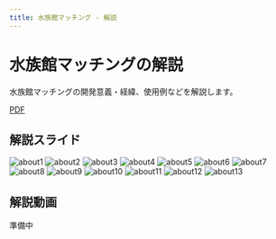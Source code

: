 ```yaml
---
title: 水族館マッチング - 解説
---
```


# 水族館マッチングの解説

水族館マッチングの開発意義・経緯、使用例などを解説します。  

[PDF](../resourses/about_AM.pdf)

## 解説スライド

![about1](../images/about1.PNG)
![about2](../images/about2.PNG)
![about3](../images/about3.PNG)
![about4](../images/about4.PNG)
![about5](../images/about5.PNG)
![about6](../images/about6.PNG)
![about7](../images/about7.PNG)
![about8](../images/about8.PNG)
![about9](../images/about9.PNG)
![about10](../images/about10.PNG)
![about11](../images/about11.PNG)
![about12](../images/about12.PNG)
![about13](../images/about13.PNG)

## 解説動画

準備中
